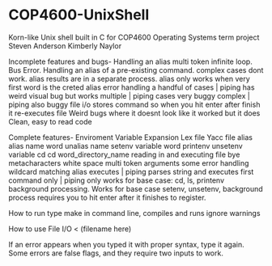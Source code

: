# COP4600-UnixShell
Korn-like Unix shell built in C for COP4600 Operating Systems term project
Steven Anderson
Kimberly Naylor


Incomplete features and bugs-
Handling an alias multi token infinite loop. Bus Error.
Handling an alias of a pre-existing command. complex cases dont work.
alias results are in a separate process.
alias only works when very first word is the creted alias
error handling a handful of cases
| piping has weird visual bug but works
multiple | piping cases very buggy
complex | piping also buggy
file i/o stores command so when you hit enter after finish it re-executes file
Weird bugs where it doesnt look like it worked but it does
Clean, easy to read code



Complete features-
Enviroment Variable Expansion
Lex file
Yacc file
alias
alias name word
unalias name
setenv variable word
printenv
unsetenv variable
cd
cd word_directory_name
reading in and executing file
bye
metacharacters
white space
multi token arguments
some error handling
wildcard matching
alias executes
| piping parses string and executes first command only
| piping only works for base case: cd, ls, printenv
background processing. Works for base case setenv, unsetenv,
background process requires you to hit enter after it finishes to register.



How to run
type    make    in command line, compiles and runs
ignore warnings

How to use File I/O
< (filename here)

If an error appears when you typed it with proper syntax, type it again. Some errors are false flags, and they require two inputs to work.